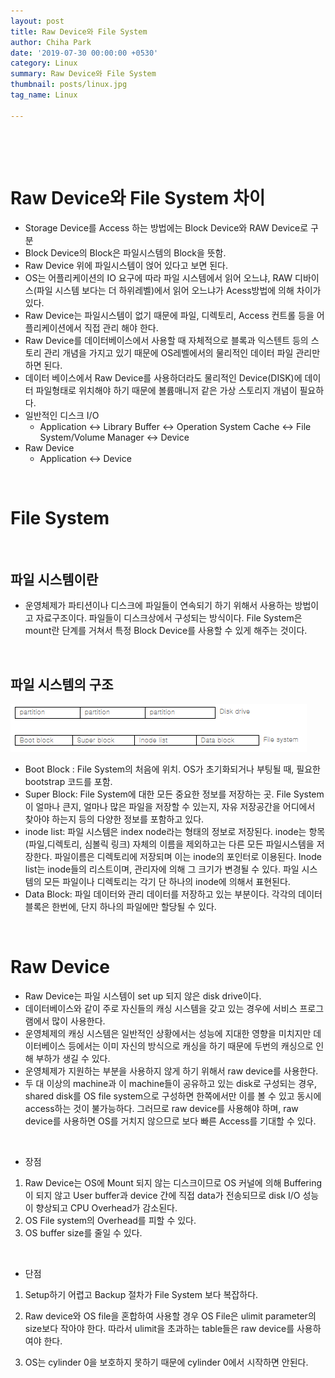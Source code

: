 ```yaml
---
layout: post
title: Raw Device와 File System
author: Chiha Park
date: '2019-07-30 00:00:00 +0530'
category: Linux 
summary: Raw Device와 File System
thumbnail: posts/linux.jpg
tag_name: Linux

---
```


​    

 <br>



# Raw Device와 File System 차이

- Storage Device를 Access 하는 방법에는 Block Device와 RAW Device로 구분
- Block Device의 Block은 파일시스템의 Block을 뜻함.
- Raw Device 위에 파일시스템이 얹어 있다고 보면 된다.
- OS는 어플리케이션의 IO 요구에 따라 파일 시스템에서 읽어 오느냐, RAW 디바이스(파일 시스템 보다는 더 하위레벨)에서 읽어 오느냐가 Acess방법에 의해 차이가 있다.
- Raw Device는 파일시스템이 없기 때문에 파일, 디렉토리, Access 컨트롤 등을 어플리케이션에서 직접 관리 해야 한다.
- Raw Device를 데이터베이스에서 사용할 때 자체적으로 블록과 익스텐트 등의 스토리 관리 개념을 가지고 있기 때문에 OS레벨에서의 물리적인 데이터 파일 관리만 하면 된다.
- 데이터 베이스에서 Raw Device를 사용하더라도 물리적인 Device(DISK)에 데이터 파일형태로 위치해야 하기 때문에 볼륨매니저 같은 가상 스토리지 개념이 필요하다.
- 일반적인 디스크 I/O
  - Application <-> Library Buffer <-> Operation System Cache <-> File System/Volume Manager <-> Device
- Raw Device 
  - Application <-> Device



 <br>

# File System

 <br>

## 파일 시스템이란

- 운영체제가 파티션이나 디스크에 파일들이 연속되기 하기 위해서 사용하는 방법이고 자료구조이다. 파일들이 디스크상에서 구성되는 방식이다. File System은 mount란 단계를 거쳐서 특정 Block Device를 사용할 수 있게 해주는 것이다.

 <br>

## 파일 시스템의 구조

![](/assets/img/posts/Filesystem.PNG)

- Boot Block : File System의 처음에 위치. OS가 초기화되거나 부팅될 때, 필요한 bootstrap 코드를 포함.
- Super Block: File System에 대한 모든 중요한 정보를 저장하는 곳. File System이 얼마나 큰지, 얼마나 많은 파일을 저장할 수 있는지, 자유 저장공간을 어디에서 찾아야 하는지 등의 다양한 정보를 포함하고 있다.
- inode list: 파일 시스템은 index node라는 형태의 정보로 저장된다. inode는 항목(파일,디렉토리, 심볼릭 링크) 자체의 이름을 제외하고는 다른 모든 파일시스템을 저장한다. 파일이름은 디렉토리에 저장되며 이는 inode의 포인터로 이용된다. Inode list는 inode들의 리스트이며, 관리자에 의해 그 크기가 변경될 수 있다. 파일 시스템의 모든 파일이나 디렉토리는 각기 단 하나의 inode에 의해서 표현된다.
- Data Block: 파일 데이터와 관리 데이터를 저장하고 있는 부분이다. 각각의 데이터 블록은 한번에, 단지 하나의 파일에만 할당될 수 있다.

 <br>



# Raw Device

- Raw Device는 파일 시스템이 set up 되지 않은 disk drive이다. 
- 데이터베이스와 같이 주로 자신들의 캐싱 시스템을 갖고 있는 경우에 서비스 프로그램에서 많이 사용한다.
- 운영체제의 캐싱 시스템은 일반적인 상황에서는 성능에 지대한 영향을 미치지만 데이터베이스 등에서는 이미 자신의 방식으로 캐싱을 하기 때문에 두번의 캐싱으로 인해 부하가 생길 수 있다. 
- 운영체제가 지원하는 부분을 사용하지 않게 하기 위해서 raw device를 사용한다.
- 두 대 이상의 machine과 이 machine들이 공유하고 있는 disk로 구성되는 경우, shared disk를 OS file system으로 구성하면 한쪽에서만 이를 볼 수 있고 동시에 access하는 것이 불가능하다. 그러므로 raw device를 사용해야 하며, raw device를 사용하면 OS를 거치지 않으므로 보다 빠른 Access를 기대할 수 있다.

 <br>

- 장점

1. Raw Device는 OS에 Mount 되지 않는 디스크이므로 OS 커널에 의해 Buffering이 되지 않고 User buffer과 device 간에 직접 data가 전송되므로 disk I/O 성능이 향상되고 CPU Overhead가 감소된다.
2. OS File system의 Overhead를 피할 수 있다.
3. OS buffer size를 줄일 수 있다.

 <br>

- 단점

1. Setup하기 어렵고 Backup 절차가 File System 보다 복잡하다.

2. Raw device와 OS file을 혼합하여 사용할 경우 OS File은 ulimit parameter의 size보다 작아야 한다. 따라서 ulimit을 초과하는 table들은 raw device를 사용하여야 한다.

3. OS는 cylinder 0을 보호하지 못하기 때문에 cylinder 0에서 시작하면 안된다.

   